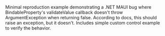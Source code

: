 Minimal reproduction example demonstrating a .NET MAUI bug where BindableProperty's validateValue callback doesn't throw ArgumentException when returning false. 
According to docs, this should raise an exception, but it doesn't. 
Includes simple custom control example to verify the behavior.

